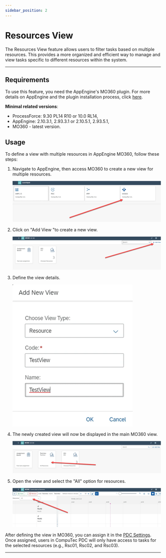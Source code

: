 ```yaml
---
sidebar_position: 2
---
```


# Resources View

The Resources View feature allows users to filter tasks based on multiple resources. This provides a more organized and efficient way to manage and view tasks specific to different resources within the system.

---

## Requirements

To use this feature, you need the AppEngine's MO360 plugin. For more details on AppEngine and the plugin installation process, click [here](/docs/appengine/plugins-user-guide/manufacturing-order-360/plugin-installation-and-configuration).

**Minimal related versions**:

- ProcessForce: 9.30 PL14 R10 or 10.0 RL14,
- AppEngine: 2.10.3.1, 2.93.3.1 or 2.10.5.1, 2.93.5.1,
- MO360 - latest version.

## Usage

To define a view with multiple resources in AppEngine MO360, follow these steps:

1. Navigate to AppEngine, then access MO360 to create a new view for multiple resources.

    ![Main View](./media/resource-view/mo360-main-view.webp)

2. Click on "Add View "to create a new view.

    ![MO360 Add View](./media/resource-view/mo360-add-view.webp)

3. Define the view details.

    ![View Details](./media/resource-view/view-details.webp)

4. The newly created view will now be displayed in the main MO360 view.

    ![New View](./media/resource-view/new-view.webp)

5. Open the view and select the "All" option for resources.

    ![All Resources](./media/resource-view/all-resources.webp)

After defining the view in MO360, you can assign it in the [PDC Settings](./overview.md). Once assigned, users in CompuTec PDC will only have access to tasks for the selected resources (e.g., Rsc01, Rsc02, and Rsc03).

---
